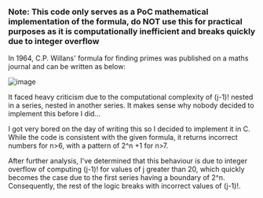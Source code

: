 ### Note: This code only serves as a PoC mathematical implementation of the formula, do NOT use this for practical purposes as it is computationally inefficient and breaks quickly due to integer overflow
In 1964, C.P. Willans' formula for finding primes was published on a maths journal and can be written as below:

![image](https://github.com/user-attachments/assets/0eb5a7bb-c9c9-4594-9598-46d90723a10b)

It faced heavy criticism due to the computational complexity of (j-1)! nested in a series, nested in another series. It makes sense why nobody decided to implement this before I did...

I got very bored on the day of writing this so I decided to implement it in C. While the code is consistent with the given formula, it returns incorrect numbers for n>6, with a pattern of 2^n +1 for n>7. 

After further analysis, I've determined that this behaviour is due to integer overflow of computing (j-1)! for values of j greater than 20, which quickly becomes the case due to the first series having a boundary of 2^n. Consequently, the rest of the logic breaks with incorrect values of (j-1)!.
